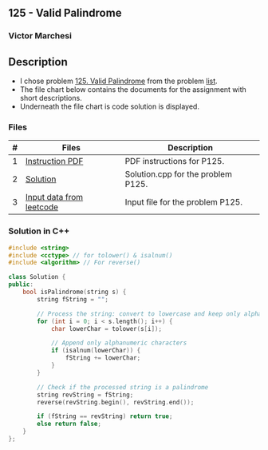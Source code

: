 ## 125 - Valid Palindrome
### Victor Marchesi

## Description

- I chose problem [125. Valid Palindrome](https://leetcode.com/problems/valid-palindrome/description/) from the problem [list](https://github.com/rugbyprof/4883-Programming_Techniques/tree/master/Assignments/05-A05).
- The file chart below contains the documents for the assignment with short descriptions.
- Underneath the file chart is code solution is displayed.

### Files

|   #   | Files    | Description                      |
| :---: | -------- | -------------------------------- |
|  1  | [Instruction PDF](./P125.pdf) | PDF instructions for P125. |
|  2  | [Solution](./solution.cpp) | Solution.cpp for the problem P125. |
|  3  | [Input data from leetcode](./input.txt) | Input file for the problem P125. |

### Solution in C++
```c++
#include <string>
#include <cctype> // for tolower() & isalnum()
#include <algorithm> // For reverse()

class Solution {
public:
    bool isPalindrome(string s) {
        string fString = "";

        // Process the string: convert to lowercase and keep only alphanumeric
        for (int i = 0; i < s.length(); i++) {
            char lowerChar = tolower(s[i]);

            // Append only alphanumeric characters
            if (isalnum(lowerChar)) {
                fString += lowerChar;
            }
        }

        // Check if the processed string is a palindrome
        string revString = fString;
        reverse(revString.begin(), revString.end());

        if (fString == revString) return true;
        else return false;
    }
};
```